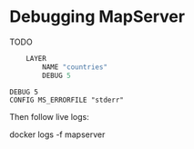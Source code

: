 # Debugging MapServer

TODO

```scala
    LAYER
        NAME "countries"
        DEBUG 5
```


    DEBUG 5
    CONFIG MS_ERRORFILE "stderr"

Then follow live logs:

docker logs -f mapserver